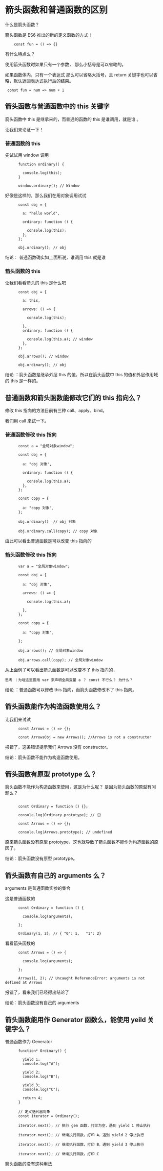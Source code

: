 # 箭头函数和普通函数的区别

什么是箭头函数？

箭头函数是 ES6 推出的新的定义函数的方式！

```
    const fun = () => {}

```

有什么特点么？

使用箭头函数时如果只有一个参数， 那么小括号是可以省略的。

如果函数体内，只有一个表达式 那么可以省略大括号，且 return 关键字也可以省略，默认返回表达式执行后的结果。

```
 const fun = num => num + 1
```

## 箭头函数与普通函数中的 this 关键字

箭头函数中 this 是继承来的，而普通的函数的 this 是谁调用，就是谁 。

让我们来论证一下！

### 普通函数的 this

先试试用 window 调用

```
      function ordinary() {

        console.log(this);
      }

      window.ordinary(); // Window
```

好像是这样的，那么我们在用对象调用试试

```
      const obj = {

        a: "hello world",

        ordinary: function () {

          console.log(this);
        },
      };

      obj.ordinary(); // obj

```

结论： 普通函数确实如上面所说，谁调用 this 就是谁

### 箭头函数的 this

让我们看看箭头的 this 是什么吧

```
      const obj = {

        a: this,

        arrows: () => {

          console.log(this);

        },
        ordinary: function () {

          console.log(this.a); // window
        },
      };

      obj.arrows(); // window

      obj.ordinary(); // obj

```

结论 ：箭头函数是继承外层 this 的值，所以在箭头函数中 this 的值和外层作用域的 this 是一样的。

## 普通函数和箭头函数能修改它们的 this 指向么？

修改 this 指向的方法目前有三种 call、apply、bind。

我们用 call 来试一下。

### 普通函数修改 this 指向

```
      const a = "全局对象window";

      const obj = {

        a: "obj 对象",

        ordinary: function () {

          console.log(this.a);
        },
      };

      const copy = {

        a: "copy 对象",
      };

      obj.ordinary()  // obj 对象

      obj.ordinary.call(copy); // copy 对象
```

由此可以看出普通函数是可以改变 this 指向的

### 箭头函数修改 this 指向

```
      var a = "全局对象window";

      const obj = {

        a: "obj 对象",

        arrows: () => {

          console.log(this.a);

        },
      };

      const copy = {

        a: "copy 对象",

      };

      obj.arrows(); // 全局对象window

      obj.arrows.call(copy); // 全局对象window
```

从上面例子可以看出箭头函数是可以改变不了 this 指向的，

    思考 ：为啥这里要用 var 来声明全局变量 a ？ const 不行么？ 为什么？

结论 ：普通函数可以修改 this 指向，而箭头函数修改不了 this 指向。

## 箭头函数能作为构造函数使用么？

让我们来试试

```
      const Arrows = () => {};

      const ArrowsObj = new Arrows(); //Arrows is not a constructor
```

报错了，这条错误提示我们 Arrows 没有 constructor。

结论：箭头函数不能作为构造函数使用。

## 箭头函数有原型 prototype 么？

箭头函数不能作为构造函数来使用，这是为什么呢？ 是因为箭头函数的原型有问题么？

```

      const Ordinary = function () {};

      console.log(Ordinary.prototype); // {}

      const Arrows = () => {};

      console.log(Arrows.prototype); // undefined

```

原来箭头函数没有原型 prototype，这也就导致了箭头函数不能作为构造函数的原因了。

结论：箭头函数没有原型 prototype。

## 箭头函数有自己的 arguments 么？

arguments 是普通函数实参的集合

这是普通函数的

```
      const Ordinary = function () {

        console.log(arguments);

      };

      Ordinary(1, 2); // { "0": 1,   "1": 2}
```

看看箭头函数的

```
      const Arrows = () => {

        console.log(arguments);

      };

      Arrows(1, 2); // Uncaught ReferenceError: arguments is not defined at Arrows
```

报错了，看来我们已经得出结论了

结论：箭头函数没有自己的 arguments

## 箭头函数能用作 Generator 函数么，能使用 yeild 关键字么？

普通函数作为 Generator

```
      function* Ordinary() {

        yield 1;
        console.log("A");

        yield 2;
        console.log("B");

        yield 3;
        console.log("C");

        return 4;
      }

      // 定义迭代器对象
      const iterator = Ordinary();

      iterator.next(); // 执行 gen 函数，打印为空，遇到 yield 1 停止执行

      iterator.next(); // 继续执行函数，打印 A，遇到 yield 2 停止执行

      iterator.next(); // 继续执行函数，打印 B，遇到 yield 3 停止执行

      iterator.next(); // 继续执行函数，打印 C
```

箭头函数的没有这种用法
